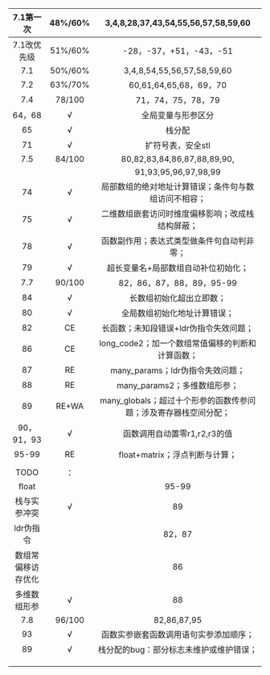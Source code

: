 |     7.1第一次      | 48%/60% |             3,4,8,28,37,43,54,55,56,57,58,59,60              |
| :----------------: | :-----: | :----------------------------------------------------------: |
|    7.1改优先级     | 51%/60% |                   -28，-37，+51，-43，-51                    |
|        7.1         | 50%/60% |                  3,4,8,54,55,56,57,58,59,60                  |
|        7.2         | 63%/70% |                    60,61,64,65,68，69，70                    |
|        7.4         | 78/100  |                      71，74，75，78，79                      |
|       64，68       |    √    |                      全局变量与形参区分                      |
|         65         |    √    |                            栈分配                            |
|         71         |    √    |                      扩符号表，安全stl                       |
|        7.5         | 84/100  |                 80,82,83,84,86,87,88,89,90,                  |
|                    |         |                     91,93,95,96,97,98,99                     |
|         74         |    √    |     局部数组的绝对地址计算错误；条件句与数组访问不相容；     |
|         75         |    √    |       二维数组嵌套访问时维度偏移影响；改成栈结构屏蔽；       |
|         78         |    √    |          函数副作用；表达式类型做条件句自动判非零；          |
|         79         |    √    |             超长变量名+局部数组自动补位初始化；              |
|        7.7         | 90/100  |                  82，86，87，88，89，95-99                   |
|         84         |    √    |                   长数组初始化超出立即数；                   |
|         80         |    √    |                 全局数组初始化地址计算错误；                 |
|         82         |   CE    |            长函数；未知段错误+ldr伪指令失效问题；            |
|         86         |   CE    |       long_code2；加一个数组常值偏移的判断和计算函数；       |
|         87         |   RE    |               many_params；ldr伪指令失效问题；               |
|         88         |   RE    |                 many_params2；多维数组形参；                 |
|         89         |  RE+WA  | many_globals；超过十个形参的函数传参问题；涉及寄存器栈空间分配； |
|     90，91，93     |    √    |                 函数调用自动置零r1,r2,r3的值                 |
|       95-99        |   RE    |                float+matrix；浮点判断与计算；                |
|                    |         |                                                              |
|        TODO        |   ：    |                                                              |
|       float        |         |                            95-99                             |
|    栈与实参冲突    |    √    |                              89                              |
|     ldr伪指令      |         |                            82，87                            |
| 数组常偏移访存优化 |         |                              86                              |
|    多维数组形参    |    √    |                              88                              |
|        7.8         | 96/100  |                         82,86,87,95                          |
|         93         |    √    |            函数实参嵌套函数调用语句实参添加顺序；            |
|         89         |    √    |           栈分配的bug：部分标志未维护或维护错误；            |
|                    |         |                                                              |
|                    |         |                                                              |
|                    |         |                                                              |

 
